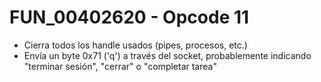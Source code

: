 # FUN_00402620 - Opcode 11

- Cierra todos los handle usados (pipes, procesos, etc.)
- Envía un byte 0x71 ('q') a través del socket, probablemente indicando "terminar sesión", "cerrar" o "completar tarea"
